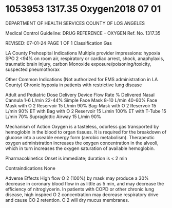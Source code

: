 # 1053953 1317.35 Oxygen2018 07 01

DEPARTMENT OF HEALTH SERVICES 
COUNTY OF LOS ANGELES 
 
Medical Control Guideline: DRUG REFERENCE – OXYGEN Ref. No. 1317.35 
 
 
REVISED: 07-01-24 PAGE 1 OF 1 
Classification 
 Gas 
 
LA County Prehospital Indications 
Multiple provider impressions: hypoxia SPO
2
 <94% on room air, respiratory or cardiac arrest, shock, 
anaphylaxis, traumatic brain injury, carbon Monoxide exposure/poisoning/toxicity, suspected pneumothorax 
 
Other Common Indications (Not authorized for EMS administration in LA County) 
Chronic hypoxia in patients with restrictive lung disease 
 
Adult and Pediatric Dose 
Delivery Device Flow Rate % Delivered 
Nasal Cannula 1-6 L/min 22-44% 
Simple Face Mask 8-10 L/min 40-60% 
Face Mask with O
2
 Reservoir 15 L/min 90% 
Bag-Mask with O
2
 Reservoir 15 L/min 90% 
ET with Bag with O
2
 Reservoir 15 L/min 100% 
ET with T-Tube 15 L/min 70% 
Supraglottic Airway  15 L/min 90% 
 
Mechanism of Action 
Oxygen is a tasteless, odorless gas transported by hemoglobin in the blood to organ tissues. It is required 
for the breakdown of glucose into a useable energy form (aerobic metabolism). Therapeutic oxygen 
administration increases the oxygen concentration in the alveoli, which in turn increases the oxygen 
saturation of available hemoglobin. 
 
Pharmacokinetics 
Onset is immediate; duration is < 2 min 
 
Contraindications 
None 
 
Adverse Effects 
High flow O
2 
(100%) by mask may produce a 30% decrease in coronary blood flow in as little as 5 min, and 
may decrease the efficiency of nitroglycerin. 
In patients with COPD or other chronic lung disease, high inspired O
2
 concentration may decrease 
respiratory drive and cause CO
2
 retention. 
O
2
 will dry mucus membranes.
